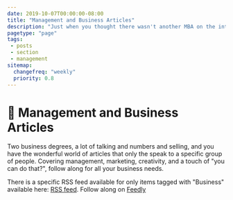 ```yaml
---
date: 2019-10-07T00:00:00-08:00
title: "Management and Business Articles"
description: "Just when you thought there wasn't another MBA on the internet writing about stuff, enter an old MBA, one Justin Ribeiro."
pagetype: "page"
tags:
 - posts
 - section
 - management
sitemap:
  changefreq: "weekly"
  priority: 0.8
---
```


# 👔 Management and Business Articles

Two business degrees, a lot of talking and numbers and selling, and you have the wonderful world of articles that only the speak to a specific group of people. Covering management, marketing, creativity, and a touch of "you can do that?", follow along for all your business needs.

There is a specific RSS feed available for only items tagged with "Business" available here: <a href="/data/tags/business/index.xml" target="_blank">RSS feed</a>. Follow along on <a href='https://feedly.com/i/subscription/feed%2Fhttps%3A%2F%2Fjustinribeiro.com%2Fdata%2Ftags%2Fbusiness%2Findex.xml' target='blank'>Feedly</a>